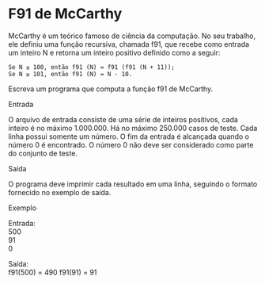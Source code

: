 # F91 de McCarthy

McCarthy é um teórico famoso de ciência da computação. No seu trabalho, ele definiu uma função recursiva, chamada f91, que recebe como entrada um inteiro N e retorna um inteiro positivo definido como a seguir:

    Se N ≤ 100, então f91 (N) = f91 (f91 (N + 11));
    Se N ≥ 101, então f91 (N) = N - 10.

Escreva um programa que computa a função f91 de McCarthy.

Entrada

O arquivo de entrada consiste de uma série de inteiros positivos, cada inteiro é no máximo 1.000.000. Há no máximo 250.000 casos de teste. Cada linha possui somente um número. O fim da entrada é alcançada quando o número 0 é encontrado. O número 0 não deve ser considerado como parte do conjunto de teste.

Saída <br>

O programa deve imprimir cada resultado em uma linha, seguindo o formato fornecido no exemplo de saída.

Exemplo

Entrada: <br>
500 <br>
91 <br>
0

Saída: <br>
f91(500) = 490
f91(91) = 91
